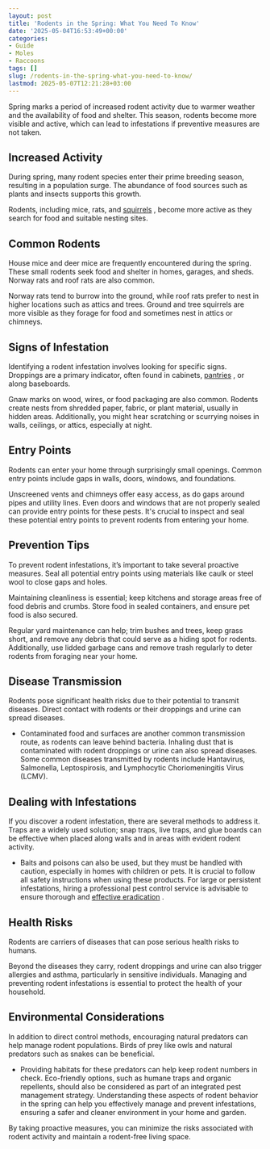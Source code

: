 ```yaml
---
layout: post
title: 'Rodents in the Spring: What You Need To Know'
date: '2025-05-04T16:53:49+00:00'
categories:
- Guide
- Moles
- Raccoons
tags: []
slug: /rodents-in-the-spring-what-you-need-to-know/
lastmod: 2025-05-07T12:21:28+03:00
---
```


Spring marks a period of increased rodent activity due to warmer weather and the availability of food and shelter. This season, rodents become more visible and active, which can lead to infestations if preventive measures are not taken.
## Increased Activity
During spring, many rodent species enter their prime breeding season, resulting in a population surge. The abundance of food sources such as plants and insects supports this growth.

Rodents, including mice, rats, and
[squirrels](https://pestpolicy.com/how-to-get-rid-of-squirrels-in-the-yard/)
, become more active as they search for food and suitable nesting sites.
## Common Rodents
House mice and deer mice are frequently encountered during the spring. These small rodents seek food and shelter in homes, garages, and sheds. Norway rats and roof rats are also common.

Norway rats tend to burrow into the ground, while roof rats prefer to nest in higher locations such as attics and trees. Ground and tree squirrels are more visible as they forage for food and sometimes nest in attics or chimneys.
## Signs of Infestation
Identifying a rodent infestation involves looking for specific signs. Droppings are a primary indicator, often found in cabinets,
[pantries](https://pestpolicy.com/what-causes-pantry-bugs/)
, or along baseboards.

Gnaw marks on wood, wires, or food packaging are also common. Rodents create nests from shredded paper, fabric, or plant material, usually in hidden areas. Additionally, you might hear scratching or scurrying noises in walls, ceilings, or attics, especially at night.
## Entry Points
Rodents can enter your home through surprisingly small openings. Common entry points include gaps in walls, doors, windows, and foundations.

Unscreened vents and chimneys offer easy access, as do gaps around pipes and utility lines. Even doors and windows that are not properly sealed can provide entry points for these pests. It's crucial to inspect and seal these potential entry points to prevent rodents from entering your home.
## Prevention Tips
To prevent rodent infestations, it’s important to take several proactive measures. Seal all potential entry points using materials like caulk or steel wool to close gaps and holes.

Maintaining cleanliness is essential; keep kitchens and storage areas free of food debris and crumbs. Store food in sealed containers, and ensure pet food is also secured.

Regular yard maintenance can help; trim bushes and trees, keep grass short, and remove any debris that could serve as a hiding spot for rodents. Additionally, use lidded garbage cans and remove trash regularly to deter rodents from foraging near your home.
## Disease Transmission
Rodents pose significant health risks due to their potential to transmit diseases. Direct contact with rodents or their droppings and urine can spread diseases.
- Contaminated food and surfaces are another common transmission route, as rodents can leave behind bacteria. Inhaling dust that is contaminated with rodent droppings or urine can also spread diseases.
Some common diseases transmitted by rodents include Hantavirus, Salmonella, Leptospirosis, and Lymphocytic Choriomeningitis Virus (LCMV).
## Dealing with Infestations
If you discover a rodent infestation, there are several methods to address it. Traps are a widely used solution; snap traps, live traps, and glue boards can be effective when placed along walls and in areas with evident rodent activity.
- Baits and poisons can also be used, but they must be handled with caution, especially in homes with children or pets. It is crucial to follow all safety instructions when using these products.
For large or persistent infestations, hiring a professional pest control service is advisable to ensure thorough and
[effective eradication](https://pestpolicy.com/best-drain-cleaner/)
.
## Health Risks
Rodents are carriers of diseases that can pose serious health risks to humans.

Beyond the diseases they carry, rodent droppings and urine can also trigger allergies and asthma, particularly in sensitive individuals. Managing and preventing rodent infestations is essential to protect the health of your household.
## Environmental Considerations
In addition to direct control methods, encouraging natural predators can help manage rodent populations. Birds of prey like owls and natural predators such as snakes can be beneficial.
- Providing habitats for these predators can help keep rodent numbers in check. Eco-friendly options, such as humane traps and organic repellents, should also be considered as part of an integrated pest management strategy.
Understanding these aspects of rodent behavior in the spring can help you effectively manage and prevent infestations, ensuring a safer and cleaner environment in your home and garden.

By taking proactive measures, you can minimize the risks associated with rodent activity and maintain a rodent-free living space.
